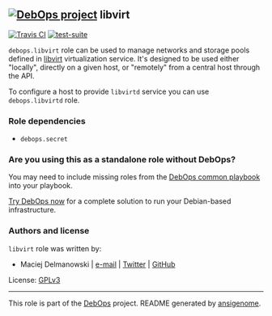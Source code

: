 ## [![DebOps project](http://debops.org/images/debops-small.png)](http://debops.org) libvirt

[![Travis CI](http://img.shields.io/travis/debops/ansible-libvirt.svg?style=flat)](http://travis-ci.org/debops/ansible-libvirt) [![test-suite](http://img.shields.io/badge/test--suite-ansible--libvirt-blue.svg?style=flat)](https://github.com/debops/test-suite/tree/master/ansible-libvirt/) 

`debops.libvirt` role can be used to manage networks and storage pools defined
in [libvirt](http://libvirt.org/) virtualization service. It's designed to be
used either "locally", directly on a given host, or "remotely" from a central
host through the API.

To configure a host to provide `libvirtd` service you can use `debops.libvirtd`
role.


### Role dependencies

- `debops.secret`

### Are you using this as a standalone role without DebOps?

You may need to include missing roles from the [DebOps common
playbook](https://github.com/debops/debops-playbooks/blob/master/playbooks/common.yml)
into your playbook.

[Try DebOps now](https://github.com/debops/debops) for a complete solution to run your Debian-based infrastructure.





### Authors and license

`libvirt` role was written by:
- Maciej Delmanowski | [e-mail](mailto:drybjed@gmail.com) | [Twitter](https://twitter.com/drybjed) | [GitHub](https://github.com/drybjed)

License: [GPLv3](https://tldrlegal.com/license/gnu-general-public-license-v3-%28gpl-3%29)

***

This role is part of the [DebOps](http://debops.org/) project. README generated by [ansigenome](https://github.com/nickjj/ansigenome/).

